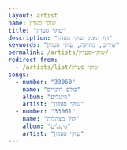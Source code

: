 ```yaml
---
layout: artist
name: שוקי סעדון
title: "שוקי סעדון"
description: "דף האמן שוקי סעדון"
keywords: "שירים, מוזיקה, שוקי סעדון"
permalink: /artists/שוקי-סעדון/
redirect_from:
  - /artists/list/שוקי סעדון
songs:
  - number: "33060"
    name: "כולם רוקדים"
    album: "סינגלים"
    artist: "שוקי סעדון"
  - number: "33061"
    name: "קול מצהלות"
    album: "סינגלים"
    artist: "שוקי סעדון"
---
```

